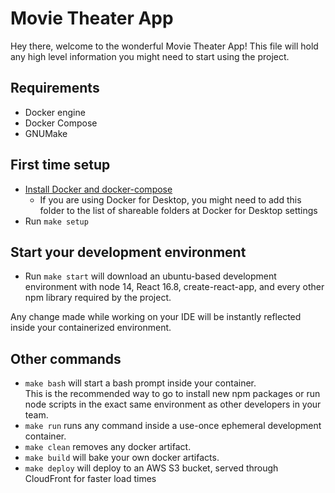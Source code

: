 # Movie Theater App

Hey there, welcome to the wonderful Movie Theater App!
This file will hold any high level information you might need to start using the project.

## Requirements

- Docker engine
- Docker Compose
- GNUMake

## First time setup

- [Install Docker and docker-compose](https://www.docker.com/products/docker-desktop)
  - If you are using Docker for Desktop, you might need to add this folder to the list of shareable folders at Docker for Desktop settings
- Run `make setup`

## Start your development environment

- Run `make start` will download an ubuntu-based development environment with node 14, React 16.8, create-react-app, and every other npm library required by the project.

Any change made while working on your IDE will be instantly reflected inside your containerized environment.

## Other commands

- `make bash` will start a bash prompt inside your container. \
This is the recommended way to go to install new npm packages or run node scripts in the exact same environment as other developers in your team.
- `make run` runs any command inside a use-once ephemeral development container.
- `make clean` removes any docker artifact.
- `make build` will bake your own docker artifacts.
- `make deploy` will deploy to an AWS S3 bucket, served through CloudFront for faster load times
